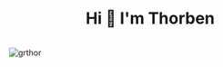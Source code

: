 <h1 align="center">Hi 👋 I'm Thorben</h1>

<!--
**grthor/grthor** is a ✨ _special_ ✨ repository because its `README.md` (this file) appears on your GitHub profile.

Here are some ideas to get you started:

- 🔭 I’m currently working on ...
- 🌱 I’m currently learning ...
- 👯 I’m looking to collaborate on ...
- 🤔 I’m looking for help with ...
- 💬 Ask me about ...
- 📫 How to reach me: ...
- 😄 Pronouns: ...
- ⚡ Fun fact: ...
-->

<div style="float:left; width: 70%">
  <p>&nbsp;<img align="center" src="https://github-readme-stats.vercel.app/api?username=grthor&show_icons=true" alt="grthor" /></p>
</div>

